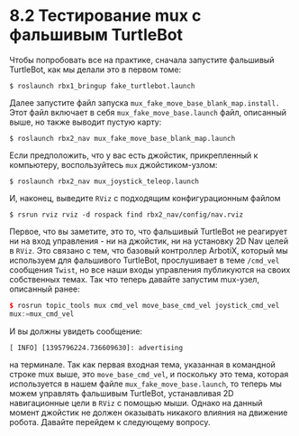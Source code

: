 # 8.2 Тестирование mux с фальшивым TurtleBot

Чтобы попробовать все на практике, сначала запустите фальшивый TurtleBot, как мы делали это в первом томе: 

`$ roslaunch rbx1_bringup fake_turtlebot.launch`

 Далее запустите файл запуска `mux_fake_move_base_blank_map.install.` Этот файл включает в себя `mux_fake_move_base.launch` файл, описанный выше, но также выводит пустую карту:

`$ roslaunch rbx2_nav mux_fake_move_base_blank_map.launch` 

Если предположить, что у вас есть джойстик, прикрепленный к компьютеру, воспользуйтесь `mux` джойстиком-узлом:  
  
`$ roslaunch rbx2_nav mux_joystick_teleop.launch`  
  
 И, наконец, выведите `RViz` с подходящим конфигурационным файлом  
  
 `$ rsrun rviz rviz -d rospack find rbx2_nav/config/nav.rviz`

Первое, что вы заметите, это то, что фальшивый TurtleBot не реагирует ни на вход управления - ни на джойстик, ни на установку 2D Nav целей в `RViz`. Это связано с тем, что базовый контроллер ArbotiX, который мы используем для фальшивого TurtleBot, прослушивает в теме `/cmd_vel` сообщения `Twist`, но все наши входы управления публикуются на своих собственных темах. Так что теперь давайте запустим mux-узел, описанный ранее:  


```cpp
$ rosrun topic_tools mux cmd_vel move_base_cmd_vel joystick_cmd_vel
mux:=mux_cmd_vel
```

И вы должны увидеть сообщение:

`[ INFO] [1395796224.736609630]: advertising`  
  
на терминале. Так как первая входная тема, указанная в командной строке mux выше, это `move_base_cmd_vel`, и поскольку это тема, которая используется в нашем файле `mux_fake_move_base.launch`, то теперь мы можем управлять фальшивым TurtleBot, устанавливая 2D навигационные цели в `RViz` с помощью мыши. Однако на данный момент джойстик не должен оказывать никакого влияния на движение робота. Давайте перейдем к следующему вопросу.



